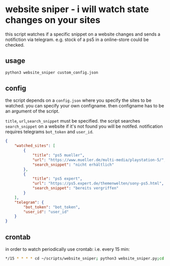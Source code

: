 # website sniper - i will watch state changes on your sites
this script watches if a specific snippet on a website changes and sends a notifiction via telegram.
e.g. stock of a ps5 in a online-store could be checked.


## usage
```sh
python3 website_sniper custom_config.json
```

## config
the script depends on a `config.json` where you specify the sites to be watched. you can specify your own configname. then configname has to be an argument of the script.

`title`, `url`,`search_snippet` must be specified. the script searches `search_snippet` on a website if it's not found you will be notifed. notification requires telegrams `bot_token` and `user_id`.

```json
{
    "watched_sites": [
        {
            "title": "ps5 mueller",
            "url": "https://www.mueller.de/multi-media/playstation-5/",
            "search_snippet": "nicht erhältlich"
        },
        {
            "title": "ps5 expert",
            "url": "https://ps5.expert.de/themenwelten/sony-ps5.html",
            "search_snippet": "bereits vergriffen"
        }
    ],
    "telegram": {
        "bot_token": "bot_token",
        "user_id": "user_id"
    }
}
```
## crontab
in order to watch periodically use crontab:
i.e. every 15 min:

```sh
*/15 * * * * cd ~/scripts/website_sniper; python3 website_sniper.py;cd 
```